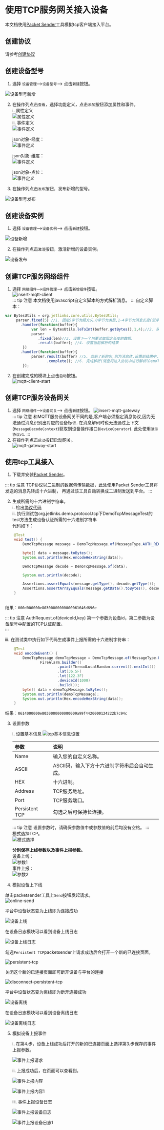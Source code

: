 # 使用TCP服务网关接入设备
本文档使用[Packet Sender](https://packetsender.com/download#show)工具模拟tcp客户端接入平台。

## 创建协议

请参考[创建协议](../advancement-guide/mqtt-connection.md#创建协议)

## 创建设备型号

1. 选择 `设备管理`-->`设备型号`--> 点击`新建`按钮。  

![设备型号新增](images/insert-device-product.png)  

2. 在操作列点击`查看`，选择功能定义，点击`添加`按钮添加属性和事件。  
    i. 属性定义  
    ![属性定义](images/device-product-info1.png)  
    ii. 事件定义  
    ![事件定义](images/device-product-info2.png)  
    
    json对象-经度：  
    ![事件定义](images/device-product-info2-1.png)  
    
    json对象-维度：      
    ![事件定义](images/device-product-info2-2.png)  
    
    json对象-点位：  
    ![事件定义](images/device-product-info2-3.png)  
3. 在操作列点击`发布`按钮，发布新增的型号。  

![设备型号发布](images/device-product-published.png)  

## 创建设备实例

1. 选择 `设备管理`-->`设备实例`--> 点击`新建`按钮。  

![设备新增](images/insert-device.png)  

2. 在操作列点击`激活`按钮，激活新增的设备实例。  

![设备发布](images/device-published.png)  

## 创建TCP服务网络组件

1. 选择 `网络组件`-->`组件管理`--> 点击`新增组件`按钮。  
![insert-mqtt-client](images/insert-tcp-server.png)  
::: tip 注意
本文档使用javascript自定义脚本的方式解析消息。
:::
自定义脚本：  
```js
var BytesUtils = org.jetlinks.core.utils.BytesUtils;
     parser.fixed(5) //1. 固定5字节为报文头,0字节为类型,1-4字节为消息长度(低字节位在前).
       .handler(function(buffer){
            var len = BytesUtils.leToInt(buffer.getBytes(),1,4);//2. 获取消息长度.
            parser
               .fixed(len)//3. 设置下一个包要读取固定长度的数据.
               .result(buffer); //4. 设置当前解析的结果
        })
       .handler(function(buffer){
            parser.result(buffer) //5. 收到了新的包,则为消息体,设置到结果中,完成后将与步骤4的数据合并为完整的数据包.
                   .complete(); //6. 完成解析(消息将进入协议中进行解析(DemoTcpMessageCodec)),重置解析器,下一个数据包将从步骤1开始解析.
        });
```
2. 在创建完成的模块上点击`启动`按钮。  
![mqtt-client-start](images/tcp-server-start.png)  

## 创建TCP服务设备网关

1. 选择 `网络组件`-->`设备网关`--> 点击`新建`按钮。
![insert-mqtt-gateway](images/insert-tcp-server-gateway.png)  
::: tip 注意
和MQTT服务设备网关不同的是,客户端必须指定消息协议,因为无法通过消息识别出对应的设备标识.
在消息解码时也无法通过上下文(`MessageDecodeContext`)获取到设备操作接口(`DeviceOperator`).
此处使用`演示协议v1`.
:::
2. 在操作列点击`启动`按钮启动网关。  
![mqtt-gateway-start](images/tcp-server-gateway-start.png)   

## 使用tcp工具接入

1. 下载并安装[Packet Sender](https://packetsender.com/download#show)。  

::: tip 注意
TCP协议以二进制的数据包传输数据，此处使用Packet Sender工具将发送的消息先转成十六进制，
再通过该工具自动转换成二进制发送到平台。
:::

2. 生成所需的十六进制字符串。  
    i. 检出[协议代码](https://github.com/jetlinks/demo-protocol.git)  
    ii. 执行测试包org.jetlinks.demo.protocol.tcp下DemoTcpMessageTest的test方法生成设备认证所需的十六进制字符串  
    代码如下：  
```java
    @Test
    void test() {
        DemoTcpMessage message = DemoTcpMessage.of(MessageType.AUTH_REQ, AuthRequest.of(1000, "admin"));

        byte[] data = message.toBytes();
        System.out.println(Hex.encodeHexString(data));

        DemoTcpMessage decode = DemoTcpMessage.of(data);

        System.out.println(decode);

        Assertions.assertEquals(message.getType(), decode.getType());
        Assertions.assertArrayEquals(message.getData().toBytes(), decode.getData().toBytes());
    }
   
```
结果：`000d000000e80300000000000061646d696e`
  
::: tip 注意
AuthRequest.of(deviceId,key) 第一个参数为设备id，第二参数为设备型号中配置的TCP认证配置。  
:::   
    
   iii. 在测试类中执行如下代码生成事件上报所需的十六进制字符串：  
    
```java
    @Test
    void encodeEvent() {
        DemoTcpMessage demoTcpMessage = DemoTcpMessage.of(MessageType.FIRE_ALARM,
                FireAlarm.builder()
                        .point(ThreadLocalRandom.current().nextInt())
                        .lat(36.5F)
                        .lnt(122.3F)
                        .deviceId(1000)
                        .build());
        byte[] data = demoTcpMessage.toBytes();
        System.out.println(demoTcpMessage);
        System.out.println(Hex.encodeHexString(data));
    }
```  
结果：`0614000000e8030000000000009a99f4420000124222b7c94c`

3. 设置参数

    i. 设置基本信息
    ![tcp基本信息设置](images/tcp-connection-general.png)  
    
   | 参数         | 说明    |
    | :-----   | :-----  |
    | Name       | 输入您的自定义名称。   |
    | ASCII        |   ASCII码，输入下方十六进制字符串后会自动生成。   |、
    | HEX        |   十六进制。   |
    | Address        |   TCP服务地址。   |
    | Port        |   TCP服务端口。   |
    | Persistent TCP        |   勾选之后可保持长连接。   |
    
    ::: tip 注意
    设置参数时，请确保参数值中或参数值的前后均没有空格。
    :::  
    模式选择TCP。  
    ![模式选择](images/sender-type.png)  
    
    **分别保存上线参数以及事件上报参数。**  
    设备上线：  
    ![参数1](images/config-online.png)  
    事件上报：  
    ![参数2](images/config-event.png)  
4. 模拟设备上下线

单击packetsender工具上`Send`按钮发起请求。  
![online-send](images/online-send.png)  

平台中设备状态变为上线即为连接成功

![设备上线](images/device-online.png)

在设备日志模块可以看到设备上线日志

![设备上线日志](images/device-online-log.png)  

勾选`Persistent TCP`packetsender上请求成功后会打开一个新的已连接页面。 
 
![persistent-tcp](images/device-online-persistent-tcp.png)  

关闭这个新的已连接页面即可断开设备与平台的连接  

![disconnect-persistent-tcp](images/device-offline-persistent-tcp.png)  

平台中设备状态变为离线即为断开连接成功  

![设备离线](images/device-offline.png)  

在设备日志模块可以看到设备离线日志  

![设备离线日志](images/device-offline-log.png)  
 
5. 模拟设备上报事件

    i. 在第4.步，设备上线成功后打开的新的已连接页面上选择第3.步保存的事件上报参数。  
    
    ![事件上报请求](images/event-report-send.png)  
    
    ii. 上报成功后，在页面可以查看到。  
    
    ![事件上报内容](images/device-event-info.png)  
    
    ![事件上报内容1](images/device-event-info1.png)  
    
    iii. 事件上报设备日志  
    
    ![事件上报设备日志](images/device-event-report-log.png)  
    
    ![事件上报设备日志1](images/device-event-report-log1.png)
